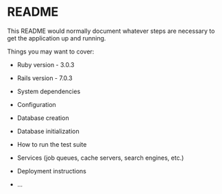 # README

This README would normally document whatever steps are necessary to get the
application up and running.

Things you may want to cover:

* Ruby version - 3.0.3

* Rails version - 7.0.3

* System dependencies

* Configuration

* Database creation

* Database initialization

* How to run the test suite

* Services (job queues, cache servers, search engines, etc.)

* Deployment instructions

* ...
